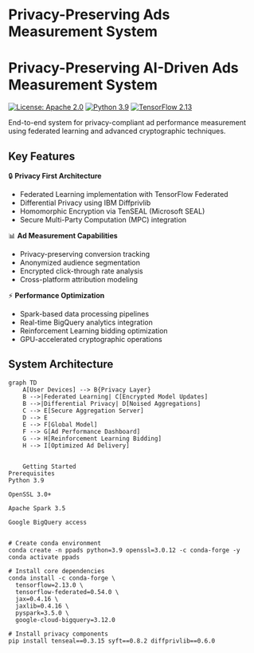 # Privacy-Preserving Ads Measurement System
# Privacy-Preserving AI-Driven Ads Measurement System

[![License: Apache 2.0](https://img.shields.io/badge/License-Apache%202.0-blue.svg)](https://opensource.org/licenses/Apache-2.0)
[![Python 3.9](https://img.shields.io/badge/python-3.9-blue.svg)](https://www.python.org/downloads/)
[![TensorFlow 2.13](https://img.shields.io/badge/TensorFlow-2.13-FF6F00.svg)](https://www.tensorflow.org/)

End-to-end system for privacy-compliant ad performance measurement using federated learning and advanced cryptographic techniques.

## Key Features

🔒 **Privacy First Architecture**
- Federated Learning implementation with TensorFlow Federated
- Differential Privacy using IBM Diffprivlib
- Homomorphic Encryption via TenSEAL (Microsoft SEAL)
- Secure Multi-Party Computation (MPC) integration

📊 **Ad Measurement Capabilities**
- Privacy-preserving conversion tracking
- Anonymized audience segmentation
- Encrypted click-through rate analysis
- Cross-platform attribution modeling

⚡ **Performance Optimization**
- Spark-based data processing pipelines
- Real-time BigQuery analytics integration
- Reinforcement Learning bidding optimization
- GPU-accelerated cryptographic operations

## System Architecture

```mermaid
graph TD
    A[User Devices] --> B{Privacy Layer}
    B -->|Federated Learning| C[Encrypted Model Updates]
    B -->|Differential Privacy| D[Noised Aggregations]
    C --> E[Secure Aggregation Server]
    D --> E
    E --> F[Global Model]
    F --> G[Ad Performance Dashboard]
    G --> H[Reinforcement Learning Bidding]
    H --> I[Optimized Ad Delivery]


    Getting Started
Prerequisites
Python 3.9

OpenSSL 3.0+

Apache Spark 3.5

Google BigQuery access


# Create conda environment
conda create -n ppads python=3.9 openssl=3.0.12 -c conda-forge -y
conda activate ppads

# Install core dependencies
conda install -c conda-forge \
  tensorflow=2.13.0 \
  tensorflow-federated=0.54.0 \
  jax=0.4.16 \
  jaxlib=0.4.16 \
  pyspark=3.5.0 \
  google-cloud-bigquery=3.12.0

# Install privacy components
pip install tenseal==0.3.15 syft==0.8.2 diffprivlib==0.6.0